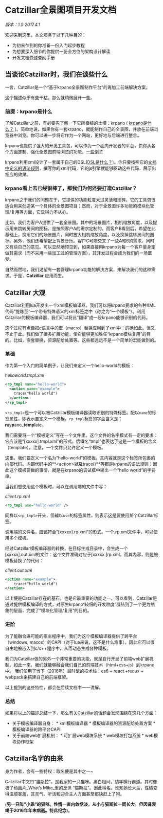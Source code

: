 # Catzillar全景图项目开发文档
_版本：1.0_
_2017.4.1_

欢迎来到这里。本文服务于以下几种目的：
* 为初来乍到的你准备一份入门起步教程
* 为想要深入细节的你提供一份全方位的架构设计解读
* 开发文档快速查阅手册

## 当谈论Catzillar时，我们在谈些什么
一言，Catzillar是一个“基于krpano全景图制作平台”的再加工前端解决方案。

这个描述似乎有些干枯。那么就稍微展开一些。

### 前提：krpano是什么
了解Catzillar之前，有必要先了解一下它所根植的土壤：krpano ( [krpano是什么？](krpano.com) )。简单地说，如果你有一套krpano，就能制作自己的全景图，并放在前端浏览器中浏览。你可以进一步将它作为一个网站，更好地与后端进行整合。

krpano也提供了强大的开发工具包，可以作为一个面向开发者的平台，供你从各个方面定制、强化全景图前端浏览的功能。[一些例子](https://krpano.com/examples/)

krpano利用xml设计了一套属于自己的DSL([DSL是什么？](https://en.wikipedia.org/wiki/Domain-specific_language))。你只要按照它的[文档中定义的语法规则](https://krpano.com/docu/)，撰写你的xml代码，它的js引擎就能够驱动这些代码，展示出相应的效果。

### krpano看上去已经很棒了，那我们为何还要打造Catzillar？
krpano之于我们的问题在于，它提供的功能粒度太过灵活和琐碎。它的工具包很适合用来创造某一个具体的全景图项目；然而，对于全景图许多功能的模块化管理/复用等方面，它显得力不从心。

比如，我们为客户A提供了一套全景图。其中的场景图片，相机缩放角度，以及提示用来跳转房间的图标，是按照客户A的需求定制的。而客户B看到后，希望在此基础上，换用它们的场景图片，同时放大相机缩放角度，以及换掉跳转房间的图标。另外，他们还希望配上背景音乐。客户C可能交叉了一些A和B的需求，同时又有些自己的意见。可以显然地预见到，如果直接用krpano为每一个客户量身定做其需求（而不采用一些加工过的管理方案），其开发过程会成为我们的一场噩梦。

自然而然地，我们渴望有一套管理krpano功能的解决方案，来解决我们的这种需求。于是，**Catzillar** 应用而生。

## Catzillar 大观
Catzillar利用lua开发出一个xml模板编译器。我们可以将krpano要求的各种XML代码“提炼至”一个带有特殊语义的xml标签之中（称之为“一个模板”）。利用Catzillar的模板编译器，我们可以将此“翻译”成一段krpano能够识别的代码。

这个过程有点像把c语言中的宏（macro）替换应用到了xml中：的确如此。但又不止于此。我们做了很多扩展功能，使它能够更加胜任“krpano模块复用”的目的。比如，嵌套替换，资源配给处置等。这些都远远不是一个简单的宏能做到的。

### 基础
作为第一个入门的简单例子，让我们来定义一个hello-world的模板：

_helloworld.tmpl.xml_
```xml
<rp_tmpl name="hello-world">
  <action name="example">
    trace("hello world")
  </action>
</rp_tmpl>    
```

`<rp_tmpl>`是一个可以被Catzillar模板编译器读取识别的特殊标签。配以`name`的标签属性，即表示要定义一个模板。`rp_tmpl`标签的字面含义是：**r**ay**p**ano_**templ**ate。

我们需要将一个“模板定义”写在一个文件里。这个文件的名字模式有一定的要求：它应该是“[xxxxx].tmpl.xml”的形式。后缀名“tmpl”也表达了这是一个模板的含义（template）。注意，一个文件只允许定义一个模板。

这里，我们要定义一个名为”hello-world“的模板。其内容就是这个标签所包裹的内部代码。内部代码中的**\<action>**以及**trace()**等都是krpano的语法规则：因此这个模板要做的事情，就是在krpano的调试框中输出一个”hello world”的字符串。

当我们想使用这个模板时，可以在调用端的文件中写：

_client.rp.xml_
``` xml
<rp_tmpl use="hello-world" />
```

同样以`<rp_tmpl>`开头，但辅以`use`的标签属性，则表示这是要使用某个Catzillar标签。

调用端的文件名，应该符合“[xxxxx].rp.xml”的形式。一个.rp.xml文件中，可以使用多个模板。

经过Catzillar模板编译器的转换，在目标生成目录中，会生成一个[xxxxx].out.xml的文件：这个文件准确对应于[xxxxx.]rp.xml，而其内容，则是被模板替换了的代码：

_client.out.xml_
``` xml
<action name="example">
    trace("hello world")
</action>
```

以上便是Catzillar存在的基石，也是它最重要的功能之一。可以看到，Catzillar是通过提供模板编译的方式，对原生krpano“较细的开发粒度”凝结到了一个更为抽象的层面，完成了”模块化管理/复用“的目的。

### 进阶
为了能融合进可能的宿主程序中，我们为这个模板编译器提供了跨平台（windows, macos）的CAPI（对于lua来说，这不是什么难事）。因此它可以很自由地被嵌入到c/c++程序中，从而动态生成各种模板。

我们为Catzillar做的另外一个非常重要的功能，就是自行开发了前端web扩展机制。如此一来，我们就能够融合我们自己的前端技术（html+css+js）到krpano中。 我们使用了当下（2016年）最时髦的技术栈：es6 + react +redux + webpack来搭建自己的前端框架。

以上提到的这些特性，都会在后续文档中一一讲解。

### 总结
如果将以上的描述总结一下，那么有关Catzillar的话题会发现围绕在这几个方面：
* 关于模板编译器自身：
        * xml模板编译器
        * 模板编译器的资源配给处置方案
        * 模板编译器的跨平台CAPI
* 关于前端web扩展机制：
        * 可扩展web模块系统
        * web模块打包系统
        * web模块协作框架


## Catzillar名字的由来
身为作者，会有一些特权：取名便是其中之一~

Catzillar中文曰“猫斯拉”。是我家的一只猫咪。黑白相间，幼年横行霸道。其时像极了动画片_What’s Mike_里的反派 “猫斯拉”。因此得名。谁知她长大后，性情变得温顺害羞，其灵气、听话和迎合主人方面甚至都快赶上了狗。

(**另一只叫“小乖”的猫咪，性情一直内敛恬淡，从小与猫斯拉一同长大。但因肾衰竭于2016年年末病逝。特此纪念**)。

